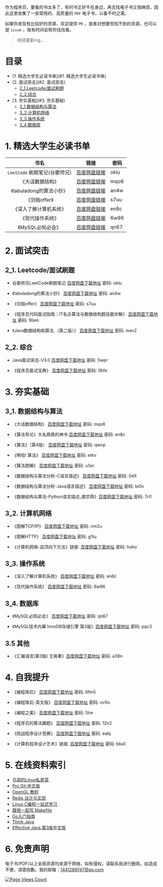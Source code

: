 作为程序员，要看的书太多了，有时书正好不在身边，再去找电子书又很麻烦，因此这里收集了一些常用的、高质量的 `PDF` 电子书，以备不时之需。

如果你发现有比较好的资源，欢迎提供 `PR` ，或者对想要但找不到的资源，也可以提 `issue` ，我有时间会帮你找找看。

> 持续更新ing...

# 目录

* [1. 精选大学生必读书单](#1. 精选大学生必读书单)
* [2. 面试突击](#2. 面试突击)
    - [2_1.Leetcode/面试刷题](#2_1.Leetcode/面试刷题)
    - [2_2.综合](#2_2.综合)
* [3. 夯实基础](#3. 夯实基础)
    - [3_1.数据结构与算法](#3_1.数据结构与算法)
    - [3_2.计算机网络](#3_2.计算机网络)
    - [3_3.操作系统](#3_3.操作系统)
    - [3_4.数据库](#3_4.数据库)

# 1. 精选大学生必读书单

| 书名 | 链接| 密码 |
| :--:| -- | -- |
| `LeetCode` 刷题笔记(谷歌师兄) | [百度网盘链接](https://pan.baidu.com/s/1axc1UAstJkNDIkFK59fUAg) | oklu |
| 《大话数据结构》 | [百度网盘链接](https://pan.baidu.com/s/15Dp08e0FB462RkUmAy524w) | mqo6 |
| 《labuladong的算法小抄》 | [百度网盘链接](https://pan.baidu.com/s/13K1UBifRKsNJ-GInSef_Og) | an4w |
| 《剑指offer》 | [百度网盘链接](https://pan.baidu.com/s/1XC3DApnMMfeIH3g0BE2GZw) | s7uu |
| 《深入了解计算机系统》 | [百度网盘链接](https://pan.baidu.com/s/1mIwDS0OvlFnF3DK9_fyecw) | en8c |
| 《现代操作系统》 | [百度网盘链接](https://pan.baidu.com/s/1r8y40eDGEkkWQU2srm37qw) | 6w96 |
| 《MySQL必知必会》 | [百度网盘链接](https://pan.baidu.com/s/1eS8GFtO7d_bdAVtYf14lRw) | qn67 |

# 2. 面试突击

## 2_1. Leetcode/面试刷题

* 谷歌师兄LeetCode刷题笔记 [百度网盘下载地址](https://pan.baidu.com/s/1axc1UAstJkNDIkFK59fUAg) 密码: oklu

* 《labuladong的算法小抄》 [百度网盘下载地址](https://pan.baidu.com/s/13K1UBifRKsNJ-GInSef_Og) 密码: an4w

* 《剑指offer》 [百度网盘下载地址](https://pan.baidu.com/s/1XC3DApnMMfeIH3g0BE2GZw) 密码: s7uu

* 《程序员代码面试指南：IT名企算法与数据结构题目最优解》 [百度网盘下载地址](https://pan.baidu.com/s/1RuqaSfJl_Nl_r9cr0eWy5Q) 密码: 9ben

* 《Java数据结构和算法.（第二版）》 [百度网盘下载地址](https://pan.baidu.com/s/104FQXONvbdwzOTlMiVTm7w) 密码: mev2

## 2_2. 综合

* Java面试突击-V3.0 [百度网盘下载地址](https://pan.baidu.com/s/1Bj6KcwontySaaHHZOwJepQ) 密码: 5wpr

* 《程序员面试宝典》 [百度网盘下载地址](https://pan.baidu.com/s/1eKWrdOyeURPtOkrkpzDSNw) 密码: 0bfe

# 3. 夯实基础

## 3_1. 数据结构与算法

* 《大话数据结构》 [百度网盘下载地址](https://pan.baidu.com/s/15Dp08e0FB462RkUmAy524w) 密码: mqo6

* 《算法导论》大名鼎鼎的神书 [百度网盘下载地址](https://pan.baidu.com/s/1mIwDS0OvlFnF3DK9_fyecw) 密码: en8c

* 《算法》（第4版） [百度网盘下载地址](https://pan.baidu.com/s/1b1b_nudCsdBdBNa3Um-KTQ) 密码: qwvp

* 《啊哈! 算法》 [百度网盘下载地址](https://pan.baidu.com/s/19o-dvZ0j2wPGmbY4hkMugA) 密码: etkv

* 《算法图解》 [百度网盘下载地址](https://pan.baidu.com/s/1eyepMcmKoK60eg-RUb1J7w) 密码: u1ac

* 《数据结构与算法分析-C语言描述》 [百度网盘下载地址](https://pan.baidu.com/s/1QnLV1v14MVKlushMnxq85g) 密码: 0e1l

* 《数据结构与算法分析-Java语言描述》 [百度网盘下载地址](https://pan.baidu.com/s/1rMEduHoBUTZ8ValL4dqWUQ) 密码: te0v

* 《数据结构与算法-Python语言描述_裘宗燕》[百度网盘下载地址](https://pan.baidu.com/s/1oyHtX-uXwZT21yh02CdhgA) 密码: 7ri1

## 3_2. 计算机网络

* 《图解TCP/IP》 [百度网盘下载地址](https://pan.baidu.com/s/1Djrc09bO0V_r1EPiu4ANGA) 密码: nm2u

* 《图解HTTP》 [百度网盘下载地址](https://pan.baidu.com/s/1TFF-xKKRh9imHhzM-CCXGw) 密码: g1tu

* 《计算机网络-自顶向下方法》链接: [百度网盘下载地址](https://pan.baidu.com/s/1YXbx336UEU9jTPul6-HyNQ) 密码: hoho

## 3_3. 操作系统

* 《深入了解计算机系统》 [百度网盘下载地址](https://pan.baidu.com/s/1mIwDS0OvlFnF3DK9_fyecw) 密码: en8c

* 《现代操作系统》 [百度网盘下载地址](https://pan.baidu.com/s/1r8y40eDGEkkWQU2srm37qw) 密码: 6w96

## 3_4. 数据库

* 《MySQL必知必会》 [百度网盘下载地址](https://pan.baidu.com/s/1eS8GFtO7d_bdAVtYf14lRw) 密码: qn67

* 《MySQL技术内幕 InnoDB存储引擎  第2版》[百度网盘下载地址](https://pan.baidu.com/s/1YpcTsRimDHLD9OHW6YseoQ) 密码: pqc3

## 3.5 其他

* 《汇编语言(第3版) 王爽著》[百度网盘下载地址](https://pan.baidu.com/s/1Mh10VAfVGsc295Dciw8H3w) 密码: a39n

# 4. 自我提升

* 《编程珠玑》 [百度网盘下载地址](https://pan.baidu.com/s/1HGHhrq3nYXqvNNiDTngRWw) 密码: 6fm5

* 《编程珠玑-英文版》 [百度网盘下载地址](https://pan.baidu.com/s/19Io1bd_aBnTIUePLKg9M5Q) 密码: ov5n

* 《编程之美》 [百度网盘下载地址](https://pan.baidu.com/s/1v--6scAEjkrBtgL_ufomsA) 密码: 5lre

* 《程序员的算法趣题》 [百度网盘下载地址](https://pan.baidu.com/s/1-OBHQxZ6OQeQvDnL0Ziu2w) 密码: 12n2

* 《挑战程序设计竞赛》 [百度网盘下载地址](https://pan.baidu.com/s/1WdNn8cwCnAaqXoy1kuewmg) 密码: eabj

* 《计算机程序设计艺术》链接: [百度网盘下载地址](https://pan.baidu.com/s/1l-kPAms5OswlzyxnCbvReQ) 密码: bba1

# 5. 在线资料索引

* [鸟哥的Linux私房菜](http://linux.vbird.org/)
* [Pro Git 中文版](http://git-scm.com/book/zh/v2)
* [OpenGL 教程](https://github.com/zilongshanren/opengl-tutorials)
* [Redis 设计与实现](http://redisbook.com/)
* [Linux C编程一站式学习](http://akaedu.github.io/book/) 
* [跟我一起写 Makefile](https://github.com/seisman/how-to-write-makefile)
* [Go入门指南](https://github.com/Unknwon/the-way-to-go_ZH_CN)
* [Think Java](http://www.ituring.com.cn/minibook/69)
* [Effective Java 第3版中文版](https://github.com/sjsdfg/effective-java-3rd-chinese) 

# 6. 免责声明

电子书/PDF/以上全部资源均来源于网络，如有侵权，请联系我进行删除。如造成不便，深感抱歉。我的邮箱：1441289747@qq.com

[![Page Views Count](https://badges.toozhao.com/badges/01EYAFPGCNA6PD147CHRKBCQ9J/green.svg)](https://badges.toozhao.com/stats/01EYAFPGCNA6PD147CHRKBCQ9J "Get your own page views count badge on badges.toozhao.com")
